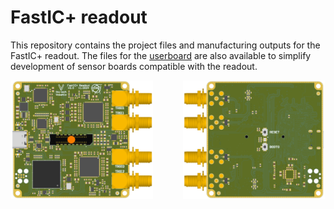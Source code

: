 # FastIC+ readout 

This repository contains the project files and manufacturing outputs for the FastIC+ readout. The files for the [userboard](https://github.com/WojtaCZ/fastic-userboard-hw) are also available to simplify development of sensor boards compatible with the readout.

<div align="center">
  <img src="outputs/images/3d-top.png" width="45%" />
  <img width="8%"> </img>
  <img src="outputs/images/3d-bottom.png" width="45%" /> 
</div>

